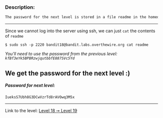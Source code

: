### Description:
```txt
The password for the next level is stored in a file readme in the homedirectory. Unfortunately, someone has modified .bashrc to log you out when you log in with SSH.
```

---

Since we cannot log into the server using ssh, we can just `cat` the contents of `readme`

```console
$ sudo ssh -p 2220 bandit18@bandit.labs.overthewire.org cat readme
```

_You'll need to use the password from the previous level: `kfBf3eYk5BPBRzwjqutbbfE887SVc5Yd`_

We get the password for the next level :)
---



##### Password for next level:
    IueksS7Ubh8G3DCwVzrTd8rAVOwq3M5x

---

Link to the level: [Level 18 ➙ Level 19](https://overthewire.org/wargames/bandit/bandit19.html)
